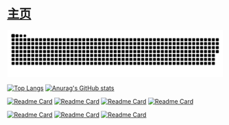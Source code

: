 # [主页](https://OnClick9927.github.io)
<picture>
  <source media="(prefers-color-scheme: dark)" srcset="https://raw.githubusercontent.com/OnClick9927/OnClick9927/output/github-contribution-grid-snake-dark.svg">
  <source media="(prefers-color-scheme: light)" srcset="https://raw.githubusercontent.com/OnClick9927/OnClick9927/output/github-contribution-grid-snake.svg">
  <img alt="github contribution grid snake animation" src="https://raw.githubusercontent.com/OnClick9927/OnClick9927/output/github-contribution-grid-snake.svg">
</picture>

[![Top Langs](https://github-readme-stats.vercel.app/api/top-langs/?username=OnClick9927&layout=compact&theme=dark&show_icons=false&dasdas7)](https://OnClick9927.github.io)
[![Anurag's GitHub stats](https://github-readme-stats.vercel.app/api?username=OnClick9927&hide=prs&count_private=true&theme=dark&show_icons=true&dasdas7)](https://OnClick9927.github.io)

[![Readme Card](https://github-readme-stats.vercel.app/api/pin/?username=OnClick9927&repo=IFramework&theme=dark&show_icons=false&dasdas7)](https://github.com/OnClick9927/IFramework)
[![Readme Card](https://github-readme-stats.vercel.app/api/pin/?username=OnClick9927&repo=IFramework-Unity&theme=dark&show_icons=false&dasdas7)](https://github.com/OnClick9927/IFramework-Unity)
[![Readme Card](https://github-readme-stats.vercel.app/api/pin/?username=OnClick9927&repo=WooAsset&theme=dark&show_icons=false&dasdas7)](https://github.com/OnClick9927/WooAsset)
[![Readme Card](https://github-readme-stats.vercel.app/api/pin/?username=OnClick9927&repo=WooLocalization&theme=dark&show_icons=false&dasdas7)](https://github.com/OnClick9927/WooLocalization)



[![Readme Card](https://github-readme-stats.vercel.app/api/pin/?username=OnClick9927&repo=WooPool&theme=dark&show_icons=false&dasdas7)](https://github.com/OnClick9927/WooPool)
[![Readme Card](https://github-readme-stats.vercel.app/api/pin/?username=OnClick9927&repo=ActionEditor&theme=dark&show_icons=false&dasdas7)](https://github.com/OnClick9927/ActionEditor)
[![Readme Card](https://github-readme-stats.vercel.app/api/pin/?username=OnClick9927&repo=WooServer&theme=dark&show_icons=false&dasdas7)](https://github.com/OnClick9927/WooServer)


